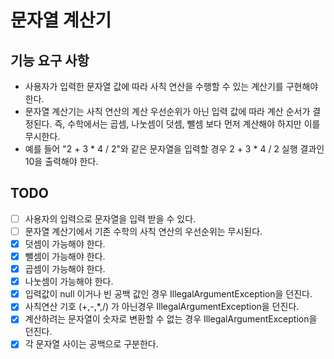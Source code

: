 # 문자열 계산기

## 기능 요구 사항
* 사용자가 입력한 문자열 값에 따라 사칙 연산을 수행할 수 있는 계산기를 구현해야 한다.
* 문자열 계산기는 사칙 연산의 계산 우선순위가 아닌 입력 값에 따라 계산 순서가 결정된다. 즉, 수학에서는 곱셈, 나눗셈이 덧셈, 뺄셈 보다 먼저 계산해야 하지만 이를 무시한다.
* 예를 들어 "2 + 3 * 4 / 2"와 같은 문자열을 입력할 경우 2 + 3 * 4 / 2 실행 결과인 10을 출력해야 한다.

## TODO
* [ ] 사용자의 입력으로 문자열을 입력 받을 수 있다.
* [ ] 문자열 계산기에서 기존 수학의 사칙 연산의 우선순위는 무시된다.
* [x] 덧셈이 가능해야 한다.
* [x] 뺄셈이 가능해야 한다.
* [x] 곱셈이 가능해야 한다.
* [x] 나눗셈이 가능해야 한다.
* [x] 입력값이 null 이거나 빈 공백 값인 경우 IllegalArgumentException을 던진다.
* [x] 사칙연산 기호 (+,-,*,/) 가 아닌경우 IllegalArgumentException을 던진다.
* [x] 계산하려는 문자열이 숫자로 변환할 수 없는 경우 IllegalArgumentException을 던진다.
* [x] 각 문자열 사이는 공백으로 구분한다.
